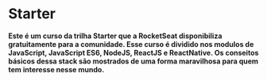 # Starter

__Este é um curso da trilha Starter que a RocketSeat disponibiliza gratuitamente para a comunidade. Esse curso é dividido nos modulos de JavaScript, JavaScript ES6, NodeJS, ReactJS e ReactNative. Os conseitos básicos dessa stack são mostrados de uma forma maravilhosa para quem tem interesse nesse mundo.__

